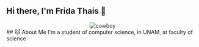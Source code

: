 ## Hi there, I'm Frida Thais 👋

<div style="text-align: center;">
      <img src="https://media2.giphy.com/media/v1.Y2lkPTc5MGI3NjExYWpmanB3MDVmMnVrcHZ0OWpmbzBsYmpkOTF4OGdpczQzYWdpanhsbiZlcD12MV9pbnRlcm5hbF9naWZfYnlfaWQmY3Q9Zw/4ilFRqgbzbx4c/giphy.gif
" alt="cowboy">
    </div>
## 🐱 About Me
I'm a student of computer science, in UNAM, at faculty of science
